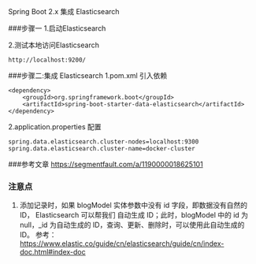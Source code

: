Spring Boot 2.x 集成 Elasticsearch

###步骤一
1.启动Elasticsearch

2.测试本地访问Elasticsearch
```
http://localhost:9200/
```

###步骤二:集成 Elasticsearch
1.pom.xml 引入依赖
```
<dependency>
    <groupId>org.springframework.boot</groupId>
    <artifactId>spring-boot-starter-data-elasticsearch</artifactId>
</dependency>
```

2.application.properties 配置
```
spring.data.elasticsearch.cluster-nodes=localhost:9300
spring.data.elasticsearch.cluster-name=docker-cluster
```

###参考文章
https://segmentfault.com/a/1190000018625101

### 注意点
1. 添加记录时，如果 blogModel 实体参数中没有 id 字段，即数据没有自然的 ID， Elasticsearch 可以帮我们
自动生成 ID；此时，blogModel 中的 id 为 null，_id 为自动生成的 ID，查询、更新、删除时，可以使用此自动生成的 ID。
参考：https://www.elastic.co/guide/cn/elasticsearch/guide/cn/index-doc.html#index-doc
